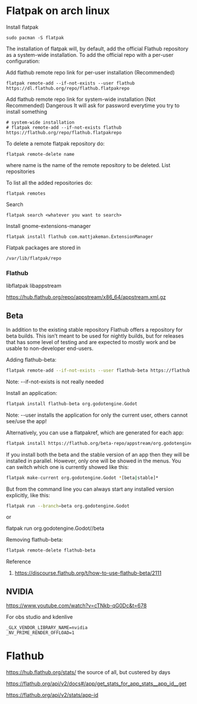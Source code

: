 # Flatpak on arch linux

Install flatpak
```
sudo pacman -S flatpak
```

The installation of flatpak will, by default, add the official Flathub repository as a system-wide installation. To add the official repo with a per-user configuration:

Add flathub remote repo link for per-user installation (Recommended)
```
flatpak remote-add --if-not-exists --user flathub https://dl.flathub.org/repo/flathub.flatpakrepo
```

Add flathub remote repo link for system-wide installation (Not Recommended)
Dangerous
It will ask for password everytime you try to install something
```
# system-wide installation
# flatpak remote-add --if-not-exists flathub https://flathub.org/repo/flathub.flatpakrepo
```

To delete a remote flatpak repository do:

```
flatpak remote-delete name
```

where name is the name of the remote repository to be deleted.
List repositories

To list all the added repositories do:
```
flatpak remotes
```

Search
```
flatpak search <whatever you want to search>
```

Install gnome-extensions-manager
```
flatpak install flathub com.mattjakeman.ExtensionManager
```

Flatpak packages are stored in
```
/var/lib/flatpak/repo
```

### Flathub

libflatpak libappstream

https://hub.flathub.org/repo/appstream/x86_64/appstream.xml.gz


## Beta

In addition to the existing stable repository Flathub offers a repository for beta builds. This isn’t meant to be used for nightly builds, but for releases that has some level of testing and are expected to mostly work and be usable to non-developer end-users.

Adding flathub-beta:
```sh
flatpak remote-add --if-not-exists --user flathub-beta https://flathub.org/beta-repo/flathub-beta.flatpakrepo
```
Note: --if-not-exists is not really needed

Install an application:
```sh
flatpak install flathub-beta org.godotengine.Godot
```
Note: --user installs the application for only the current user, others cannot see/use the app!

Alternatively, you can use a flatpakref, which are generated for each app:
```sh
flatpak install https://flathub.org/beta-repo/appstream/org.godotengine.Godot.flatpakref
```
If you install both the beta and the stable version of an app then they will be installed in parallel. However, only one will be showed in the menus. You can switch which one is currently showed like this:
```sh
flatpak make-current org.godotengine.Godot *[beta|stable]*
```
But from the command line you can always start any installed version explicitly, like this:
```sh
flatpak run --branch=beta org.godotengine.Godot
```
or

flatpak run org.godotengine.Godot//beta

Removing flathub-beta:
```sh
flatpak remote-delete flathub-beta
```

Reference
1. https://discourse.flathub.org/t/how-to-use-flathub-beta/2111


## NVIDIA

https://www.youtube.com/watch?v=cTNkb-qG0Dc&t=678

For obs studio and kdenlive
```
_GLX_VENDOR_LIBRARY_NAME=nvidia
_NV_PRIME_RENDER_OFFLOAD=1
```


# Flathub

https://hub.flathub.org/stats/ the source of all, but custered by days

https://flathub.org/api/v2/docs#/app/get_stats_for_app_stats__app_id__get

https://flathub.org/api/v2/stats/app-id
